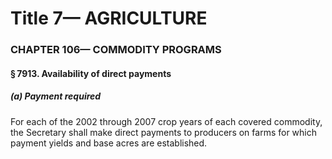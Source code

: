
# Title 7— AGRICULTURE
### CHAPTER 106— COMMODITY PROGRAMS
#### § 7913. Availability of direct payments
##### (a) Payment required

For each of the 2002 through 2007 crop years of each covered commodity, the Secretary shall make direct payments to producers on farms for which payment yields and base acres are established.
